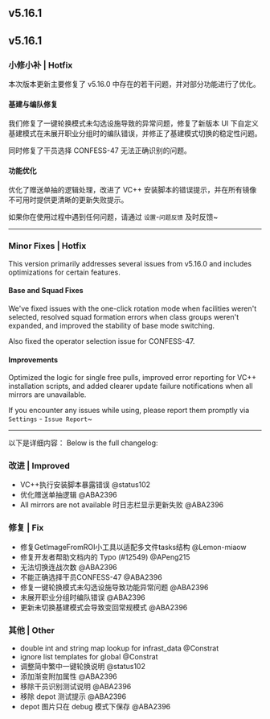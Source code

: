 ## v5.16.1

## v5.16.1

### 小修小补 | Hotfix

本次版本更新主要修复了 v5.16.0 中存在的若干问题，并对部分功能进行了优化。

#### 基建与编队修复

我们修复了一键轮换模式未勾选设施导致的异常问题，修复了新版本 UI 下自定义基建模式在未展开职业分组时的编队错误，并修正了基建模式切换的稳定性问题。

同时修复了干员选择 CONFESS-47 无法正确识别的问题。

#### 功能优化

优化了赠送单抽的逻辑处理，改进了 VC++ 安装脚本的错误提示，并在所有镜像不可用时提供更清晰的更新失败提示。

如果你在使用过程中遇到任何问题，请通过 `设置`-`问题反馈` 及时反馈~

----

### Minor Fixes | Hotfix

This version primarily addresses several issues from v5.16.0 and includes optimizations for certain features.

#### Base and Squad Fixes

We've fixed issues with the one-click rotation mode when facilities weren't selected, resolved squad formation errors when class groups weren't expanded, and improved the stability of base mode switching.

Also fixed the operator selection issue for CONFESS-47.

#### Improvements

Optimized the logic for single free pulls, improved error reporting for VC++ installation scripts, and added clearer update failure notifications when all mirrors are unavailable.

If you encounter any issues while using, please report them promptly via `Settings` - `Issue Report`~

----

以下是详细内容：
Below is the full changelog:

### 改进 | Improved

* VC++执行安装脚本暴露错误 @status102
* 优化赠送单抽逻辑 @ABA2396
* All mirrors are not available 时日志栏显示更新失败 @ABA2396

### 修复 | Fix

* 修复GetImageFromROI小工具以适配多文件tasks结构 @Lemon-miaow
* 修复开发者帮助文档内的 Typo (#12549) @APeng215
* 无法切换连战次数 @ABA2396
* 不能正确选择干员CONFESS-47 @ABA2396
* 修复一键轮换模式未勾选设施导致功能异常问题 @ABA2396
* 未展开职业分组时编队错误 @ABA2396
* 更新未切换基建模式会导致变回常规模式 @ABA2396

### 其他 | Other

* double int and string map lookup for infrast_data @Constrat
* ignore list templates for global @Constrat
* 调整简中繁中一键轮换说明 @status102
* 添加渐变附加属性 @ABA2396
* 移除干员识别测试说明 @ABA2396
* 移除 depot 测试提示 @ABA2396
* depot 图片只在 debug 模式下保存 @ABA2396

